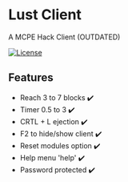 # Lust Client
A MCPE Hack Client (OUTDATED)

[![License](https://img.shields.io/github/license/Hzste/LustClient)](https://github.com/Hzste/LustClient)

## Features
- Reach 3 to 7 blocks ✔️
- Timer 0.5 to 3 ✔️
- CRTL + L ejection ✔️
- F2 to hide/show client ✔️
- Reset modules option ✔️
- Help menu 'help' ✔️
- Password protected ✔️